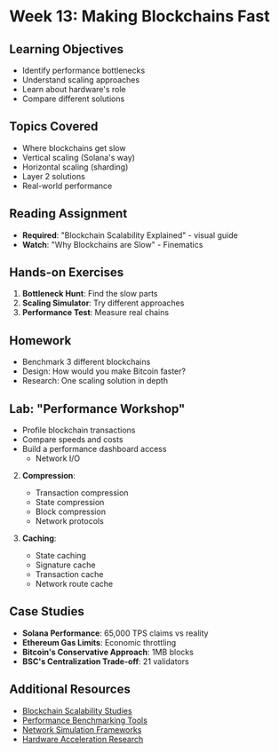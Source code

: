 # Week 13: Making Blockchains Fast

## Learning Objectives

- Identify performance bottlenecks
- Understand scaling approaches
- Learn about hardware's role
- Compare different solutions

## Topics Covered

- Where blockchains get slow
- Vertical scaling (Solana's way)
- Horizontal scaling (sharding)
- Layer 2 solutions
- Real-world performance

## Reading Assignment

- **Required**: "Blockchain Scalability Explained" - visual guide
- **Watch**: "Why Blockchains are Slow" - Finematics

## Hands-on Exercises

1. **Bottleneck Hunt**: Find the slow parts
2. **Scaling Simulator**: Try different approaches
3. **Performance Test**: Measure real chains

## Homework

- Benchmark 3 different blockchains
- Design: How would you make Bitcoin faster?
- Research: One scaling solution in depth

## Lab: "Performance Workshop"

- Profile blockchain transactions
- Compare speeds and costs
- Build a performance dashboard access
  - Network I/O

2. **Compression**:

   - Transaction compression
   - State compression
   - Block compression
   - Network protocols

3. **Caching**:
   - State caching
   - Signature cache
   - Transaction cache
   - Network route cache

## Case Studies

- **Solana Performance**: 65,000 TPS claims vs reality
- **Ethereum Gas Limits**: Economic throttling
- **Bitcoin's Conservative Approach**: 1MB blocks
- **BSC's Centralization Trade-off**: 21 validators

## Additional Resources

- [Blockchain Scalability Studies](https://github.com/isi-vista/blockchain-scalability)
- [Performance Benchmarking Tools](https://github.com/hyperledger/caliper)
- [Network Simulation Frameworks](https://github.com/ethereum/hive)
- [Hardware Acceleration Research](https://github.com/stanford-ppl/spatial)
